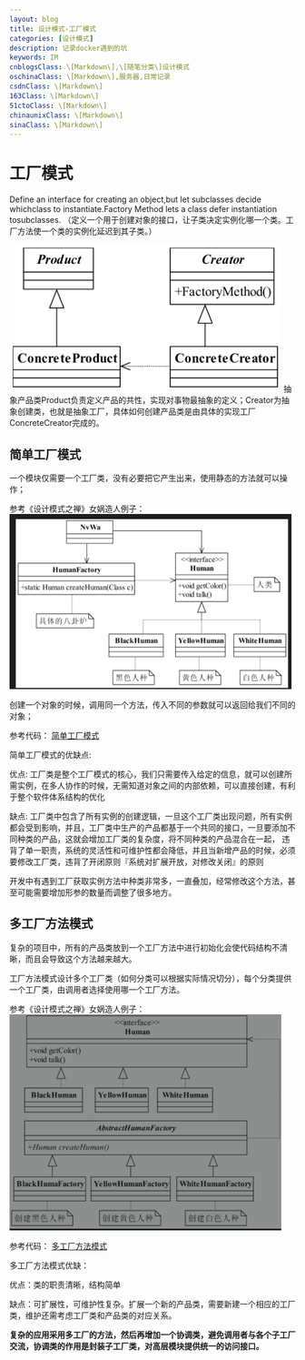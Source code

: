```yaml
---
layout: blog
title: 设计模式-工厂模式
categories: [设计模式]
description: 记录docker遇到的坑
keywords: IM
cnblogsClass: \[Markdown\],\[随笔分类\]设计模式
oschinaClass: \[Markdown\],服务器,日常记录
csdnClass: \[Markdown\]
163Class: \[Markdown\]
51ctoClass: \[Markdown\]
chinaunixClass: \[Markdown\]
sinaClass: \[Markdown\]
---
```


# 工厂模式
Define an interface for creating an object,but let subclasses decide whichclass to instantiate.Factory Method lets a class defer instantiation tosubclasses.
（定义一个用于创建对象的接口，让子类决定实例化哪一个类。工厂方法使一个类的实例化延迟到其子类。）

![image-20200905222329509](https://raw.githubusercontent.com/WalkingSun/WindBlog/gh-pages/images/ws2/image-20200905222329509.png)
抽象产品类Product负责定义产品的共性，实现对事物最抽象的定义；Creator为抽象创建类，也就是抽象工厂，具体如何创建产品类是由具体的实现工厂ConcreteCreator完成的。

## 简单工厂模式
一个模块仅需要一个工厂类，没有必要把它产生出来，使用静态的方法就可以操作；

参考《设计模式之禅》女娲造人例子：
![image-20200905223730728](https://raw.githubusercontent.com/WalkingSun/WindBlog/gh-pages/images/ws2/image-20200905223730728.png)

创建一个对象的时候，调用同一个方法，传入不同的参数就可以返回给我们不同的对象；

参考代码：
[简单工厂模式](https://github.com/WalkingSun/DesignPattern/tree/master/factory/simple_factory.go)


简单工厂模式的优缺点:

优点: 工厂类是整个工厂模式的核心，我们只需要传入给定的信息，就可以创建所需实例，在多人协作的时候，无需知道对象之间的内部依赖，可以直接创建，有利于整个软件体系结构的优化

缺点: 工厂类中包含了所有实例的创建逻辑，一旦这个工厂类出现问题，所有实例都会受到影响，并且，工厂类中生产的产品都基于一个共同的接口，一旦要添加不同种类的产品，这就会增加工厂类的复杂度，将不同种类的产品混合在一起，
违背了单一职责，系统的灵活性和可维护性都会降低，并且当新增产品的时候，必须要修改工厂类，违背了开闭原则『系统对扩展开放，对修改关闭』的原则

开发中有遇到工厂获取实例方法中种类非常多，一直叠加，经常修改这个方法，甚至可能需要增加形参的数量而调整了很多地方。

## 多工厂方法模式
复杂的项目中，所有的产品类放到一个工厂方法中进行初始化会使代码结构不清晰，而且会导致这个方法越来越大。

工厂方法模式设计多个工厂类（如何分类可以根据实际情况切分），每个分类提供一个工厂类，由调用者选择使用哪一个工厂方法。

参考《设计模式之禅》女娲造人例子：
![多个工厂类的类图](https://raw.githubusercontent.com/WalkingSun/WindBlog/gh-pages/images/ws2/image-20201007111319693.png)

参考代码：
[多工厂方法模式](https://github.com/WalkingSun/DesignPattern/tree/master/factory/more_factory.go)

多工厂方法模式优缺：

优点：类的职责清晰，结构简单

缺点：可扩展性，可维护性复杂。扩展一个新的产品类，需要新建一个相应的工厂类，维护还需考虑工厂类和产品类的对应关系。

**复杂的应用采用多工厂的方法，然后再增加一个协调类，避免调用者与各个子工厂交流，协调类的作用是封装子工厂类，对高层模块提供统一的访问接口。**